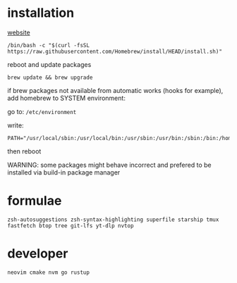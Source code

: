 # installation

[website](https://brew.sh)
```
/bin/bash -c "$(curl -fsSL https://raw.githubusercontent.com/Homebrew/install/HEAD/install.sh)"
```

reboot and update packages

```
brew update && brew upgrade
```

if brew packages not available from automatic works (hooks for example), add homebrew to SYSTEM environment:

go to: `/etc/environment`

write:
```
PATH="/usr/local/sbin:/usr/local/bin:/usr/sbin:/usr/bin:/sbin:/bin:/home/linuxbrew/.linuxbrew/bin"
```

then reboot

WARNING: some packages might behave incorrect and prefered to be installed via build-in package manager

# formulae
```
zsh-autosuggestions zsh-syntax-highlighting superfile starship tmux fastfetch btop tree git-lfs yt-dlp nvtop
```

# developer
```
neovim cmake nvm go rustup
```